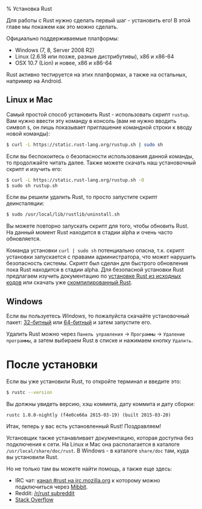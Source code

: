 % Установка Rust

Для работы с Rust нужно сделать первый шаг - установить его! В этой главе мы покажем как это можно сделать.

Официально поддерживаемые платформы:
* Windows (7, 8, Server 2008 R2)
* Linux (2.6.18 или позже, разные дистрибутивы), x86 и x86-64
* OSX 10.7 (Lion) и новее, x86 и x86-64

Rust активно тестируется на этих платформах, а также на остальных, например на Android.

## Linux и Mac

Самый простой способ установить Rust - использовать скрипт `rustup`. Вам нужно ввести эту команду в консоль (вам не нужно вводить символ `$`, он лишь показывает приглашение командной строки к вводу новой команды):

```bash
$ curl -L https://static.rust-lang.org/rustup.sh | sudo sh
```

Если вы беспокоитесь о безопасности использования данной команды, то продолжайте читать далее. Также можете скачать наш установочный скрипт и изучить его:

```bash
$ curl -L https://static.rust-lang.org/rustup.sh -O
$ sudo sh rustup.sh
```

Если вы решили удалить Rust, то просто запустите скрипт деинсталяции:

```bash
$ sudo /usr/local/lib/rustlib/uninstall.sh
```

Вы можете повторно запускать скрипт для того, чтобы обновить Rust. На данный момент Rust находится в стадии alpha и очень часто обновляется.

Команда установки `curl | sudo sh` потенциально опасна, т.к. скрипт установки запускается с правами администратора, что может нарушить безопасность системы. Скрипт был сделан для быстрого обновления пока Rust находится в стадии alpha. Для безопасной установки Rust предлагаем изучить документацию по [установке Rust из исходных кодов](https://github.com/rust-lang/rust#building-from-source) или скачать уже [скомпилированный Rust](http://www.rust-lang.org/install.html).

## Windows

Если вы пользуетесь *Windows*, то пожалуйста скачайте установочный пакет: [32-битный](https://static.rust-lang.org/dist/rust-nightly-i686-pc-windows-gnu.exe) или [64-битный](https://static.rust-lang.org/dist/rust-nightly-x86_64-pc-windows-gnu.exe) и затем запустите его.

Удалить Rust можно через `Панель управления` -> `Программы` -> `Удаление программы`, а затем выбираем Rust в списке и нажимаем кнопку `Удалить`.

# После установки

Если вы уже установили Rust, то откройте терминал и введите это:

```bash
$ rustc --version
```

Вы должны увидеть версию, хэш коммита, дату коммита и дату сборки:

```
rustc 1.0.0-nightly (f4e0ce66a 2015-03-19) (built 2015-03-20)
```

Итак, теперь у вас есть установленный Rust! Поздравляем!

Установщик также устанавливает документацию, которая доступна без подключения к сети. На Linux и Mac она располагается в каталоге `/usr/local/share/doc/rust`. В Windows - в каталоге `share/doc` там, куда вы установили Rust.

Но не только там вы можете найти помощь, а также еще здесь:
* IRC чат: [канал #rust на irc.mozilla.org](irc://irc.mozilla.org/#rust) к которому можно подключиться через [Mibbit](http://chat.mibbit.com/?server=irc.mozilla.org&channel=%23rust).
* Reddit: [/r/rust subreddit](http://www.reddit.com/r/rust)
* [Stack Overflow](http://stackoverflow.com/questions/tagged/rust)
